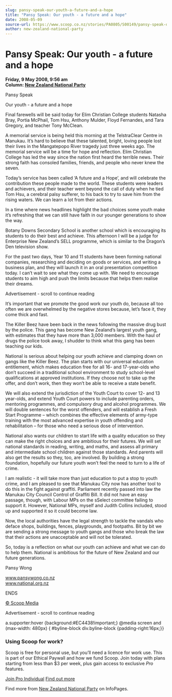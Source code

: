 ```yaml
---
slug: pansy-speak-our-youth-a-future-and-a-hope
title: "Pansy Speak: Our youth - a future and a hope"
date: 2008-05-09
source-url: https://www.scoop.co.nz/stories/PA0805/S00149/pansy-speak-our-youth-a-future-and-a-hope.htm
author: new-zealand-national-party
---
```

Pansy Speak: Our youth - a future and a hope
============================================

**Friday, 9 May 2008, 9:56 am**  
**Column: [New Zealand National Party](https://info.scoop.co.nz/New_Zealand_National_Party)**

Pansy Speak

  
Our youth - a future and a hope

Final farewells will be said today for Elim Christian College students Natasha Bray, Portia McPhail, Tom Hsu, Anthony Mulder, Floyd Fernandes, and Tara Gregory, and teacher Tony McClean.

A memorial service is being held this morning at the TelstraClear Centre in Manukau. It’s hard to believe that these talented, bright, loving people lost their lives in the Mangatepopo River tragedy just three weeks ago. The memorial service will be a time for hope and reflection. Elim Christian College has led the way since the nation first heard the terrible news. Their strong faith has consoled families, friends, and people who never knew the seven.

Today’s service has been called ‘A future and a Hope’, and will celebrate the contribution these people made to the world. These students were leaders and achievers, and their teacher went beyond the call of duty when he tied Tom Hsu, a cerebral palsy sufferer, to his back to try to save him from the rising waters. We can learn a lot from their actions.

In a time where news headlines highlight the bad choices some youth make it’s refreshing that we can still have faith in our younger generations to show the way.

Botany Downs Secondary School is another school which is encouraging its students to do their best and achieve. This afternoon I will be a judge for Enterprise New Zealand’s SELL programme, which is similar to the Dragon’s Den television show.

For the past two days, Year 10 and 11 students have been forming national companies, researching and deciding on goods or services, and writing a business plan, and they will launch it in an oral presentation competition today. I can’t wait to see what they come up with. We need to encourage students to aim high and push the limits because that helps them realise their dreams.

Advertisement - scroll to continue reading





It’s important that we promote the good work our youth do, because all too often we are overwhelmed by the negative stores because, let’s face it, they come thick and fast.

The Killer Beez have been back in the news following the massive drug bust by the police. This gang has become New Zealand’s largest youth gang, with estimates that they have more than 3,000 members. With the haul of drugs the police took away, I shudder to think what this gang has been teaching our kids.

National is serious about helping our youth achieve and clamping down on gangs like the Killer Beez. The plan starts with our universal education entitlement, which makes education free for all 16- and 17-year-olds who don’t succeed in a traditional school environment to study school-level qualifications at approved institutions. If they choose not to take up the offer, and don’t work, then they won’t be able to receive a state benefit.

We will also extend the jurisdiction of the Youth Court to cover 12- and 13 year-olds, and extend Youth Court powers to include parenting orders, mentoring programmes, and compulsory drug and alcohol programmes. We will double sentences for the worst offenders, and will establish a Fresh Start Programme – which combines the effective elements of army-type training with the most advanced expertise in youth offending and rehabilitation – for those who need a serious dose of intervention.

National also wants our children to start life with a quality education so they can make the right choices and are ambitious for their futures. We will set national standards in reading, writing, and maths, and assess all primary and intermediate school children against those standards. And parents will also get the results so they, too, are involved. By building a strong foundation, hopefully our future youth won’t feel the need to turn to a life of crime.

I am realistic - it will take more than just education to put a stop to youth crime, and I am pleased to see that Manukau City now has another tool to do this in the fight against graffiti. Parliament recently passed into law the Manukau City Council Control of Graffiti Bill. It did not have an easy passage, though, with Labour MPs on the sSelect committee failing to support it. However, National MPs, myself and Judith Collins included, stood up and supported it so it could become law.

Now, the local authorities have the legal strength to tackle the vandals who deface shops, buildings, fences, playgrounds, and footpaths. Bit by bit we are sending a strong message to youth gangs and those who break the law that their actions are unacceptable and will not be tolerated.

So, today is a reflection on what our youth can achieve and what we can do to help them. National is ambitious for the future of New Zealand and our future generations.

  
Pansy Wong

www.pansywong.co.nz  
www.national.org.nz

  
ENDS

[© Scoop Media](http://www.scoop.co.nz/about/terms.html)  

Advertisement - scroll to continue reading



a.supporter:hover {background:#EC4438!important;} @media screen and (max-width: 480px) { #byline-block div.byline-block {padding-right:16px;}}

### Using Scoop for work?

Scoop is free for personal use, but you’ll need a licence for work use. This is part of our Ethical Paywall and how we fund Scoop. Join today with plans starting from less than $3 per week, plus gain access to exclusive _Pro_ features.  
  
[Join Pro Individual](https://pro.scoop.co.nz/Individual/?from=ProIn24) [Find out more](https://pro.scoop.co.nz/using-scoop-for-work/?from=ProIn24)

Find more from [New Zealand National Party](https://info.scoop.co.nz/New_Zealand_National_Party) on InfoPages.